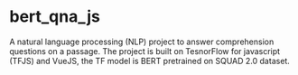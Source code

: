 # bert_qna_js
A natural language processing (NLP) project to answer comprehension questions on a passage. The project is built on TesnorFlow for javascript (TFJS) and VueJS, the TF model is BERT pretrained on SQUAD 2.0 dataset.

